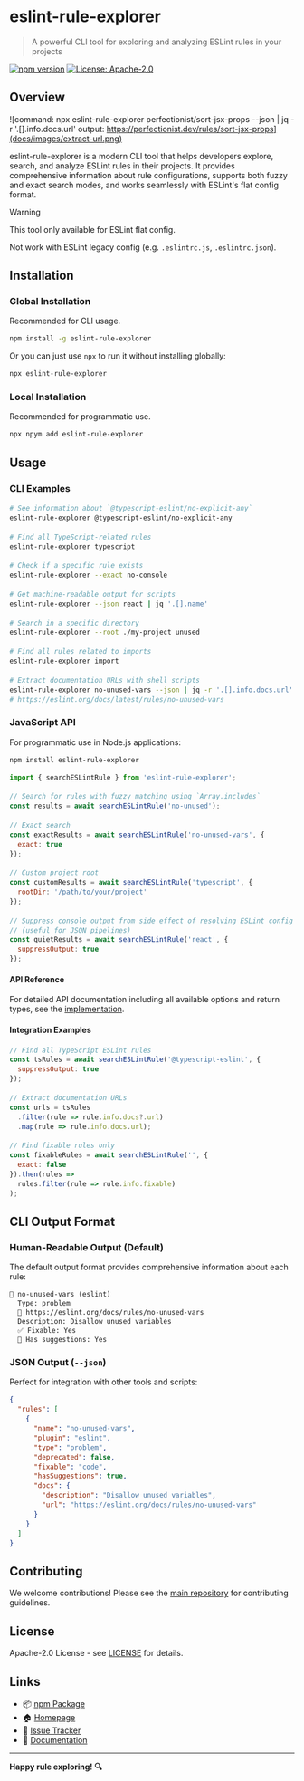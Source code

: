 # eslint-rule-explorer

> A powerful CLI tool for exploring and analyzing ESLint rules in your projects

[![npm version](https://img.shields.io/npm/v/eslint-rule-explorer.svg)](https://www.npmjs.com/package/eslint-rule-explorer)
[![License: Apache-2.0](https://img.shields.io/badge/License-Apache_2.0-blue.svg)](https://opensource.org/licenses/Apache-2.0)

## Overview

![command: npx eslint-rule-explorer perfectionist/sort-jsx-props --json | jq -r '.[].info.docs.url'  output: https://perfectionist.dev/rules/sort-jsx-props](docs/images/extract-url.png)

eslint-rule-explorer is a modern CLI tool that helps developers explore, search, and analyze ESLint rules in their projects. It provides comprehensive information about rule configurations, supports both fuzzy and exact search modes, and works seamlessly with ESLint's flat config format.

> [!WARNING]
> This tool only available for ESLint flat config.
>
> Not work with ESLint legacy config (e.g. `.eslintrc.js`, `.eslintrc.json`).

## Installation

### Global Installation

Recommended for CLI usage.

```bash
npm install -g eslint-rule-explorer
```

Or you can just use `npx` to run it without installing globally:

```bash
npx eslint-rule-explorer
```

### Local Installation

Recommended for programmatic use.

```bash
npx npym add eslint-rule-explorer
```

## Usage

### CLI Examples

```bash
# See information about `@typescript-eslint/no-explicit-any`
eslint-rule-explorer @typescript-eslint/no-explicit-any

# Find all TypeScript-related rules
eslint-rule-explorer typescript

# Check if a specific rule exists
eslint-rule-explorer --exact no-console

# Get machine-readable output for scripts
eslint-rule-explorer --json react | jq '.[].name'

# Search in a specific directory
eslint-rule-explorer --root ./my-project unused

# Find all rules related to imports
eslint-rule-explorer import

# Extract documentation URLs with shell scripts
eslint-rule-explorer no-unused-vars --json | jq -r '.[].info.docs.url'
# https://eslint.org/docs/latest/rules/no-unused-vars
```

### JavaScript API

For programmatic use in Node.js applications:

```bash
npm install eslint-rule-explorer
```

```javascript
import { searchESLintRule } from 'eslint-rule-explorer';

// Search for rules with fuzzy matching using `Array.includes`
const results = await searchESLintRule('no-unused');

// Exact search
const exactResults = await searchESLintRule('no-unused-vars', {
  exact: true
});

// Custom project root
const customResults = await searchESLintRule('typescript', {
  rootDir: '/path/to/your/project'
});

// Suppress console output from side effect of resolving ESLint config
// (useful for JSON pipelines)
const quietResults = await searchESLintRule('react', {
  suppressOutput: true
});
```

#### API Reference

For detailed API documentation including all available options and return types, see the [implementation](./src/index.ts).

#### Integration Examples

```javascript
// Find all TypeScript ESLint rules
const tsRules = await searchESLintRule('@typescript-eslint', {
  suppressOutput: true
});

// Extract documentation URLs
const urls = tsRules
  .filter(rule => rule.info.docs?.url)
  .map(rule => rule.info.docs.url);

// Find fixable rules only
const fixableRules = await searchESLintRule('', {
  exact: false
}).then(rules =>
  rules.filter(rule => rule.info.fixable)
);
```

## CLI Output Format

### Human-Readable Output (Default)

The default output format provides comprehensive information about each rule:

```
🚨 no-unused-vars (eslint)
  Type: problem
  📖 https://eslint.org/docs/rules/no-unused-vars
  Description: Disallow unused variables
  ✅ Fixable: Yes
  💭 Has suggestions: Yes
```

### JSON Output (`--json`)

Perfect for integration with other tools and scripts:

```json
{
  "rules": [
    {
      "name": "no-unused-vars",
      "plugin": "eslint",
      "type": "problem",
      "deprecated": false,
      "fixable": "code",
      "hasSuggestions": true,
      "docs": {
        "description": "Disallow unused variables",
        "url": "https://eslint.org/docs/rules/no-unused-vars"
      }
    }
  ]
}
```

## Contributing

We welcome contributions! Please see the [main repository](https://github.com/sushichan044/eslint-toolbox) for contributing guidelines.

## License

Apache-2.0 License - see [LICENSE](./LICENSE) for details.

## Links

- 📦 [npm Package](https://www.npmjs.com/package/eslint-rule-explorer)
- 🏠 [Homepage](https://github.com/sushichan044/eslint-toolbox)
- 🐛 [Issue Tracker](https://github.com/sushichan044/eslint-toolbox/issues)
- 📖 [Documentation](https://github.com/sushichan044/eslint-toolbox/tree/main/packages/eslint-rule-explorer)

---

**Happy rule exploring! 🔍**
